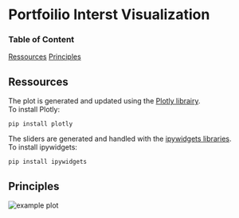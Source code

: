 # Portfoilio Interst Visualization


### Table of Content

[Ressources](#Ressources) 
[Principles](#Principles)

## Ressources

The plot is generated and updated using the [Plotly librairy](https://plotly.com/graphing-libraries/).  
To install Plotly: 
````
pip install plotly
`````

The sliders are generated and handled with the [ipywidgets libraries](https://github.com/jupyter-widgets/ipywidgets).  
To install ipywidgets:  
`````
pip install ipywidgets 
`````

## Principles

![example plot](https://github.com/glongrais/Portfolio_Interest_Visualisation/blob/main/Figures/plot_example.png)  
